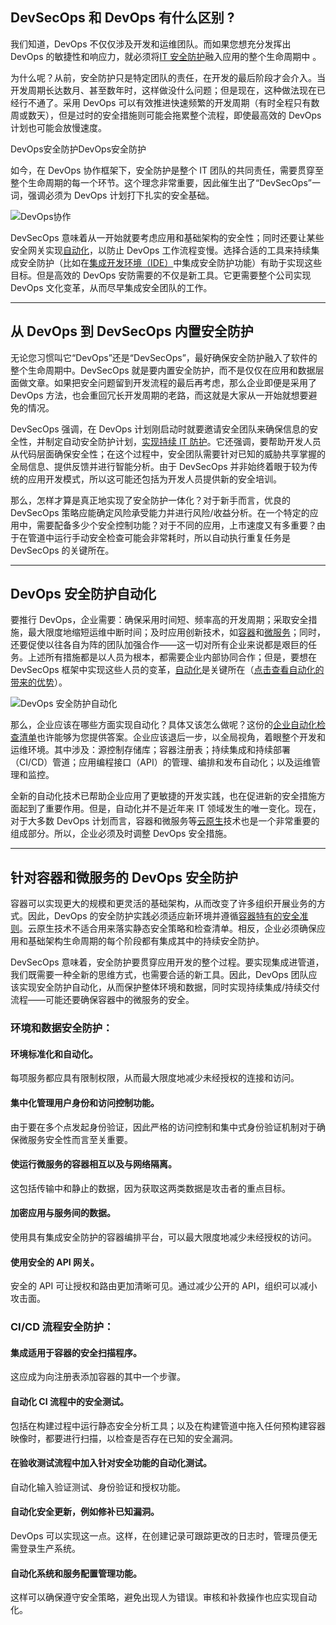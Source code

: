 
## **DevSecOps 和 DevOps 有什么区别 ?**

我们知道，DevOps 不仅仅涉及开发和运维团队。而如果您想充分发挥出 DevOps 的敏捷性和响应力，就必须将[IT 安全防护](https://www.redhat.com/zh/topics/security)融入应用的整个生命周期中 。

为什么呢？从前，安全防护只是特定团队的责任，在开发的最后阶段才会介入。当开发周期长达数月、甚至数年时，这样做没什么问题；但是现在，这种做法现在已经行不通了。采用 DevOps 可以有效推进快速频繁的开发周期（有时全程只有数周或数天），但是过时的安全措施则可能会拖累整个流程，即使最高效的 DevOps 计划也可能会放慢速度。

DevOps安全防护DevOps安全防护

如今，在 DevOps 协作框架下，安全防护是整个 IT 团队的共同责任，需要贯穿至整个生命周期的每一个环节。这个理念非常重要，因此催生出了“DevSecOps”一词，强调必须为 DevOps 计划打下扎实的安全基础。

![DevOps协作](https://upload-images.jianshu.io/upload_images/6000429-0d07023d7c9745db.png?imageMogr2/auto-orient/strip%7CimageView2/2/w/1240 "DevOps协作")

DevSecOps 意味着从一开始就要考虑应用和基础架构的安全性；同时还要让某些安全网关实现[自动化](https://www.redhat.com/zh/topics/automation)，以防止 DevOps 工作流程变慢。选择合适的工具来持续集成安全防护（比如在[集成开发环境（IDE）](https://www.redhat.com/zh/topics/middleware/what-is-ide)中集成安全防护功能）有助于实现这些目标。但是高效的 DevOps 安防需要的不仅是新工具。它更需要整个公司实现 DevOps 文化变革，从而尽早集成安全团队的工作。

* * *

## **从 DevOps 到 DevSecOps 内置安全防护**


无论您习惯叫它“DevOps”还是“DevSecOps”，最好确保安全防护融入了软件的整个生命周期中。DevSecOps 就是要内置安全防护，而不是仅仅在应用和数据层面做文章。如果把安全问题留到开发流程的最后再考虑，那么企业即便是采用了 DevOps 方法，也会重回冗长开发周期的老路，而这就是大家从一开始就想要避免的情况。

DevSecOps 强调，在 DevOps 计划刚启动时就要邀请安全团队来确保信息的安全性，并制定自动安全防护计划，[实现持续 IT 防护](https://www.redhat.com/zh/technologies/guide/it-security)。它还强调，要帮助开发人员从代码层面确保安全性；在这个过程中，安全团队需要针对已知的威胁共享掌握的全局信息、提供反馈并进行智能分析。由于 DevSecOps 并非始终着眼于较为传统的应用开发模式，所以这可能还包括为开发人员提供新的安全培训。

那么，怎样才算是真正地实现了安全防护一体化？对于新手而言，优良的 DevSecOps 策略应能确定风险承受能力并进行风险/收益分析。在一个特定的应用中，需要配备多少个安全控制功能？对于不同的应用，上市速度又有多重要？由于在管道中运行手动安全检查可能会非常耗时，所以自动执行重复任务是 DevSecOps 的关键所在。

* * *

## **DevOps 安全防护自动化**

要推行 DevOps，企业需要：确保采用时间短、频率高的开发周期；采取安全措施，最大限度地缩短运维中断时间；及时应用创新技术，如[容器](https://www.redhat.com/zh/topics/containers)和[微服务](https://www.redhat.com/zh/topics/microservices)；同时，还要促使以往各自为阵的团队加强合作——这一切对所有企业来说都是艰巨的任务。上述所有措施都是以人员为根本，都需要企业内部协同合作；但是，要想在 DevSecOps 框架中实现这些人员的变革，[自动化](https://www.redhat.com/zh/topics/automation/whats-it-automation)是关键所在（[点击查看自动化的带来的优势](https://www.redhat.com/zh/topics/automation)）。

![DevOps 安全防护自动化](https://upload-images.jianshu.io/upload_images/6000429-21653abccde74a0f.png?imageMogr2/auto-orient/strip%7CimageView2/2/w/1240 "DevOps 安全防护自动化")

那么，企业应该在哪些方面实现自动化？具体又该怎么做呢？这份的[企业自动化检查清单](https://www.redhat.com/zh/resources/enterprise-automation-checklist?source=searchresultlisting)也许能够为您提供答案。企业应该退后一步，以全局视角，着眼整个开发和运维环境。其中涉及：源控制存储库；容器注册表；持续集成和持续部署（CI/CD）管道；应用编程接口（API）的管理、编排和发布自动化；以及运维管理和监控。

全新的自动化技术已帮助企业应用了更敏捷的开发实践，也在促进新的安全措施方面起到了重要作用。但是，自动化并不是近年来 IT 领域发生的唯一变化。现在，对于大多数 DevOps 计划而言，容器和微服务等[云原生](https://www.redhat.com/zh/topics/cloud-native-apps)技术也是一个非常重要的组成部分。所以，企业必须及时调整 DevOps 安全措施。

* * *

## **针对容器和微服务的 DevOps 安全防护**

容器可以实现更大的规模和更灵活的基础架构，从而改变了许多组织开展业务的方式。因此，DevOps 的安全防护实践必须适应新环境并遵循[容器特有的安全准则](https://csrc.nist.gov/publications/detail/nistir/8176/final)。云原生技术不适合用来落实静态安全策略和检查清单。相反，企业必须确保应用和基础架构生命周期的每个阶段都有集成其中的持续安全防护。

DevSecOps 意味着，安全防护要贯穿应用开发的整个过程。要实现集成进管道，我们既需要一种全新的思维方式，也需要合适的新工具。因此，DevOps 团队应该实现安全防护自动化，从而保护整体环境和数据，同时实现持续集成/持续交付流程——可能还要确保容器中的微服务的安全。

### 环境和数据安全防护：

#### 环境标准化和自动化。

每项服务都应具有限制权限，从而最大限度地减少未经授权的连接和访问。

#### 集中化管理用户身份和访问控制功能。

由于要在多个点发起身份验证，因此严格的访问控制和集中式身份验证机制对于确保微服务安全性而言至关重要。

#### 使运行微服务的容器相互以及与网络隔离。

这包括传输中和静止的数据，因为获取这两类数据是攻击者的重点目标。

#### 加密应用与服务间的数据。

使用具有集成安全防护的容器编排平台，可以最大限度地减少未经授权的访问。

#### 使用安全的 API 网关。

安全的 API 可让授权和路由更加清晰可见。通过减少公开的 API，组织可以减小攻击面。

### CI/CD 流程安全防护：


#### 集成适用于容器的安全扫描程序。

这应成为向注册表添加容器的其中一个步骤。

#### 自动化 CI 流程中的安全测试。

包括在构建过程中运行静态安全分析工具；以及在构建管道中拖入任何预构建容器映像时，都要进行扫描，以检查是否存在已知的安全漏洞。

#### 在验收测试流程中加入针对安全功能的自动化测试。

自动化输入验证测试、身份验证和授权功能。

#### 自动化安全更新，例如修补已知漏洞。

DevOps 可以实现这一点。这样，在创建记录可跟踪更改的日志时，管理员便无需登录生产系统。

#### 自动化系统和服务配置管理功能。

这样可以确保遵守安全策略，避免出现人为错误。审核和补救操作也应实现自动化。